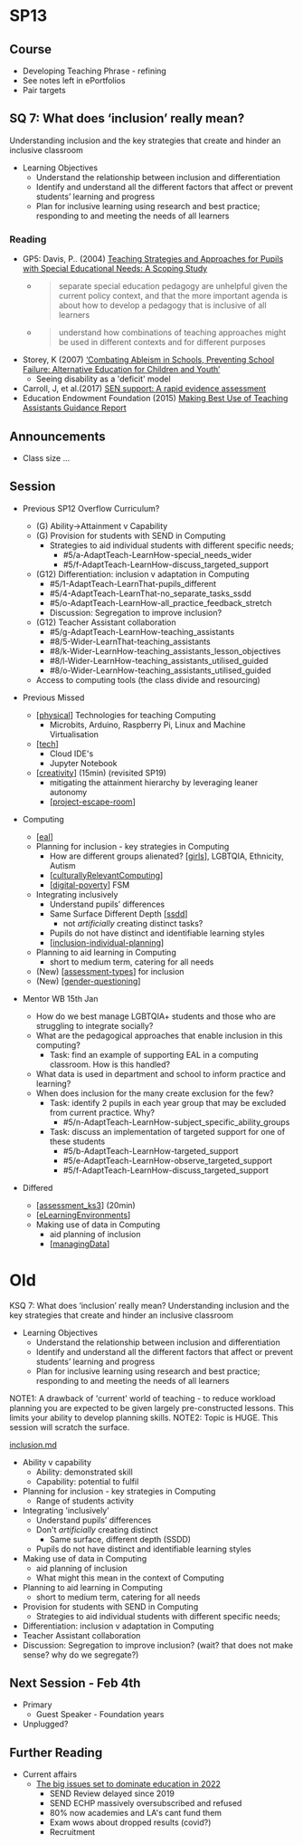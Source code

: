 SP13
====

Course
------

* Developing Teaching Phrase - refining
* See notes left in ePortfolios
* Pair targets


SQ 7: What does ‘inclusion’ really mean?
-----------------------------------------

Understanding inclusion and the key strategies that create and hinder an inclusive classroom

* Learning Objectives
    * Understand the relationship between inclusion and differentiation
    * Identify and understand all the different factors that affect or prevent students’ learning and progress
    * Plan for inclusive learning using research and best practice; responding to and meeting the needs of all learners

### Reading
* GP5: Davis, P.. (2004) [Teaching Strategies and Approaches for Pupils with Special Educational Needs: A Scoping Study](http://dera.ioe.ac.uk/id/eprint/6059)
    * > separate special education pedagogy are unhelpful given the current policy context, and that the more important agenda is about how to develop a pedagogy that is inclusive of all learners
    * > understand how combinations of teaching approaches might be used in different contexts and for different purposes
* Storey, K (2007) [‘Combating Ableism in Schools, Preventing School Failure: Alternative Education for Children and Youth’](https://doi.org/10.3200/PSFL.52.1.56-58)
    * Seeing disability as a 'deficit' model
* Carroll, J, et al.(2017) [SEN support: A rapid evidence assessment](https://assets.publishing.service.gov.uk/government/uploads/system/uploads/attachment_data/file/628630/DfE_SEN_Support_REA_Report.pdf)
* Education Endowment Foundation (2015) [Making Best Use of Teaching Assistants Guidance Report](https://educationendowmentfoundation.org.uk/education-evidence/guidance-reports/teaching-assistants)




Announcements
-------------

* Class size ...

Session
-------

* Previous SP12 Overflow Curriculum?
    * (G) Ability->Attainment v Capability 
    * (G) Provision for students with SEND in Computing
        * Strategies to aid individual students with different specific needs;
            * #5/a-AdaptTeach-LearnHow-special_needs_wider
            * #5/f-AdaptTeach-LearnHow-discuss_targeted_support
    * (G12) Differentiation: inclusion v adaptation in Computing
        * #5/1-AdaptTeach-LearnThat-pupils_different
        * #5/4-AdaptTeach-LearnThat-no_separate_tasks_ssdd
        * #5/o-AdaptTeach-LearnHow-all_practice_feedback_stretch
        * Discussion: Segregation to improve inclusion?
    * (G12) Teacher Assistant collaboration
        * #5/g-AdaptTeach-LearnHow-teaching_assistants
        * #8/5-Wider-LearnThat-teaching_assistants
        * #8/k-Wider-LearnHow-teaching_assistants_lesson_objectives
        * #8/l-Wider-LearnHow-teaching_assistants_utilised_guided
        * #8/o-Wider-LearnHow-teaching_assistants_utilised_guided
    * Access to computing tools (the class divide and resourcing)
* Previous Missed
    * [[physical]] Technologies for teaching Computing
        * Microbits, Arduino, Raspberry Pi, Linux and Machine Virtualisation
    * [[tech]]
        * Cloud IDE's
        * Jupyter Notebook
    * [[creativity]] (15min) (revisited SP19)
        * mitigating the attainment hierarchy by leveraging leaner autonomy
        * [[project-escape-room]]
* Computing
    * [[eal]]
    * Planning for inclusion - key strategies in Computing
        * How are different groups alienated? [[girls]], LGBTQIA, Ethnicity, Autism
        * [[culturallyRelevantComputing]]
        * [[digital-poverty]] FSM
    * Integrating inclusively
        * Understand pupils’ differences
        * Same Surface Different Depth [[ssdd]] 
            * not _artificially_ creating distinct tasks?
        * Pupils do not have distinct and identifiable learning styles
        * [[inclusion-individual-planning]]
    * Planning to aid learning in Computing
        * short to medium term, catering for all needs
    * (New) [[assessment-types]] for inclusion
    * (New) [[gender-questioning]]
* Mentor WB 15th Jan
    * How do we best manage LGBTQIA+ students and those who are struggling to integrate socially? 
    * What are the pedagogical approaches that enable inclusion in this computing?
        * Task: find an example of supporting EAL in a computing classroom. How is this handled?
    * What data is used in department and school to inform practice and learning?
    * When does inclusion for the many create exclusion for the few?
        * Task: identify 2 pupils in each year group that may be excluded from current practice. Why?
            * #5/n-AdaptTeach-LearnHow-subject_specific_ability_groups
        * Task: discuss an implementation of targeted support for one of these students
            * #5/b-AdaptTeach-LearnHow-targeted_support
            * #5/e-AdaptTeach-LearnHow-observe_targeted_support
            * #5/f-AdaptTeach-LearnHow-discuss_targeted_support




* Differed
    * [[assessment_ks3]] (20min)
    * [[eLearningEnvironments]]
    * Making use of data in Computing
        * aid planning of inclusion
        * [[managingData]]







Old
===

KSQ 7: What does ‘inclusion’ really mean?
Understanding inclusion and the key strategies that create and hinder an inclusive classroom
* Learning Objectives
    * Understand the relationship between inclusion and differentiation
    * Identify and understand all the different factors that affect or prevent students’ learning and progress
    * Plan for inclusive learning using research and best practice; responding to and meeting the needs of all learners

NOTE1: A drawback of 'current' world of teaching - to reduce workload planning you are expected to be given largely pre-constructed lessons. This limits your ability to develop planning skills.
NOTE2: Topic is HUGE. This session will scratch the surface.

[inclusion.md](./inclusion.md)

* Ability v capability
    * Ability: demonstrated skill
    * Capability: potential to fulfil
* Planning for inclusion - key strategies in Computing
    * Range of students activity
* Integrating 'inclusively'
    * Understand pupils’ differences
    * Don't _artificially_ creating distinct
        * Same surface, different depth (SSDD)
    * Pupils do not have distinct and identifiable learning styles
* Making use of data in Computing
    * aid planning of inclusion
    * What might this mean in the context of Computing
* Planning to aid learning in Computing
    * short to medium term, catering for all needs
* Provision for students with SEND in Computing
    * Strategies to aid individual students with different specific needs;
* Differentiation: inclusion v adaptation in Computing
* Teacher Assistant collaboration
* Discussion: Segregation to improve inclusion? (wait? that does not make sense? why do we segregate?)


Next Session - Feb 4th
------------

* Primary
    * Guest Speaker - Foundation years
* Unplugged?


Further Reading
---------------

* Current affairs
    * [The big issues set to dominate education in 2022](https://www.tes.com/magazine/analysis/general/big-issues-set-dominate-education-2022)
        * SEND Review delayed since 2019
        * SEND ECHP massively oversubscribed and refused
        * 80% now academies and LA's cant fund them
        * Exam wows about dropped results (covid?)
        * Recruitment


[//begin]: # "Autogenerated link references for markdown compatibility"
[physical]: physical.md "Physical Computing - Tangible Computing"
[tech]: tech.md "Technologies for Teaching Computing"
[creativity]: creativity.md "Creativity"
[project-escape-room]: project-escape-room.md "Project: Escape Room"
[eal]: eal.md "English as an Additional Language (EAL)"
[girls]: girls.md "Girls in Computing"
[culturallyRelevantComputing]: culturallyRelevantComputing.md "Culturally Relevant Computing"
[digital-poverty]: digital-poverty.md "digital-poverty"
[ssdd]: ssdd.md "Same Surface - Different Depth"
[inclusion-individual-planning]: inclusion-individual-planning.md "inclusion-individual-planning"
[assessment-types]: assessment-types.md "Assessment Types"
[gender-questioning]: gender-questioning.md "gender questioning"
[assessment_ks3]: assessment_ks3.md "Assessment - KS3"
[eLearningEnvironments]: eLearningEnvironments.md "eLearning Environments"
[managingData]: managingData.md "Managing Data"
[//end]: # "Autogenerated link references"